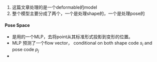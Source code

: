 1. 这篇文章处理的是一个deformable的model
2. 整个模型主要分成了两个，一个是处理shape的，一个是处理pose的


#### Pose Space
* 是用的一个MLP，去将point从其标准形式投影到变形的位置。 
* MLP 预测了一个flow vector， conditional on both shape code $s_i$ and pose code $p_j$      
*  
